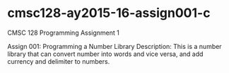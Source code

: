 # cmsc128-ay2015-16-assign001-c
CMSC 128 Programming Assignment 1

Assign 001: Programming a Number Library
Description: This is a number library that can convert number into words and vice versa, and add currency and delimiter to numbers.
